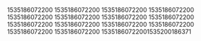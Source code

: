 1535186072200
1535186072200
1535186072200
1535186072200
1535186072200
1535186072200
1535186072200
1535186072200
1535186072200
1535186072200
1535186072200
1535186072200
1535186072200
1535186072200
15351860722001535200186371